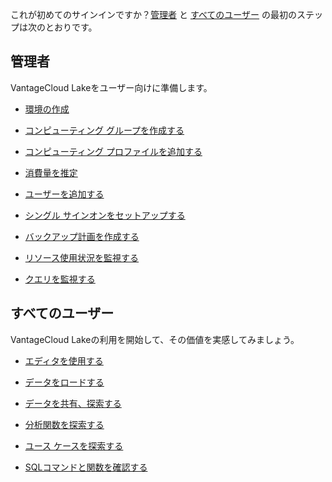 これが初めてのサインインですか？[管理者](#管理者) と [すべてのユーザー](#Allusers) の最初のステップは次のとおりです。

管理者
------

VantageCloud Lakeをユーザー向けに準備します。

-   [環境の作成](qiv1640281527006.md)

-   [コンピューティング グループを作成する](xrr1658772541186.md)

-   [コンピューティング プロファイルを追加する](dvl1640281718303.md)

-   [消費量を推定](vsb1703029847518.md)

-   [ユーザーを追加する](wxe1659392685092.md)

-   [シングル サインオンをセットアップする](mxq1680183881642.md)

-   [バックアップ計画を作成する](qmb1659046927155.md)

-   [リソース使用状況を監視する](onj1682104977691.md)

-   [クエリを監視する](ajr1640280560519.md)

すべてのユーザー
----------------

VantageCloud Lakeの利用を開始して、その価値を実感してみましょう。

-   [エディタを使用する](xbg1640280430669.md)

-   [データをロードする](jwm1694121113608.md)

-   [データを共有、探索する](gds1686247574408.md)

-   [分析関数を探索する](iql1691540875799.md)

-   [ユース ケースを探索する](bkm1640280721917.md)

-   [SQLコマンドと関数を確認する](xxs1694723933787.md)
